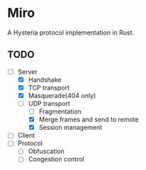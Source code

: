 # Miro

A Hysteria protocol implementation in Rust.

## TODO

- [ ] Server
  - [x] Handshake
  - [x] TCP transport
  - [x] Masquerade(404 only)
  - [ ] UDP transport
    - [ ] Fragmentation
    - [x] Merge frames and send to remote
    - [x] Session management
- [ ] Client
- [ ] Protocol
  - [ ]  Obfuscation
  - [ ]  Congestion control
